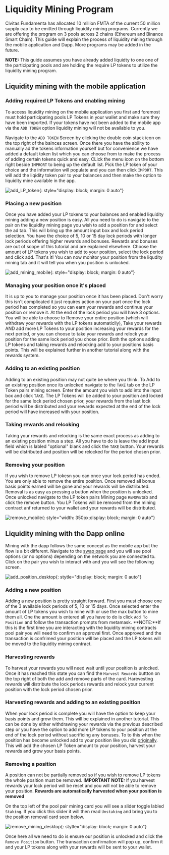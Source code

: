 # Liquidity Mining Program 

Civitas Fundamenta has allocated 10 million FMTA of the current 50 million supply cap to be emitted through liquidity mining programs.  Currently we are offering the program on 3 pools across 2 chains (Ethereum and Binance Smart Chain). This guide will explain the process of liquidity mining through the mobile application and Dapp. More programs may be added in the future.

**NOTE:** This guide assumes you have already added liquidty to one one of the participating pools and are holding the require LP tokens to utilize the liquidity mining program. 

## Liquidity mining with the mobile application

### Adding required LP Tokens and enabling mining
To access liquidity mining on the mobile application you first and foremost must hold participating pools LP Tokens in your wallet and make sure they have been imported.  If your tokens have not been added to the mobile app via the `ADD TOKEN` option liquidity mining will not be available to you.  

Navigate to the `ADD TOKEN` Screen by clicking the double coin stack icon on the top right of the balnces screen. Once there you have the ability to manually ad the tokens information yourself but for convenience we have added a default token list which you can choose from to make the process of adding certain tokens quick and easy.  CLick the menu icon on the bottom right beside `IMPRORT` to being up the default list.  Pick the LP token of your choice and the information will populate and you can then click `IMPORT`.  This will add the liqidity token pair to your balances and then make the option to liquidity mine available in the app.

![add_LP_token](img/add_token.gif){: style="display: block; margin: 0 auto"}

### Placing a new position

Once you have added your LP tokens to your balances and enabled liquidity mining adding a new position is easy.  All you need to do is navigate to the pair on the liquidity mining page you wish to add a position for and select the ad tab. This will bring up the amount input box and lock period selection. You have the choice of 5, 10 or 15 day lock periods with longer lock periods offering higher rewards and bonuses.  Rewards and bonuses are out of scope of this tutorial and are explained elsewhere.  Choose the amount of LP tokens you wish to add to your position, select the lock period and click add.  That's it!  You can now monitor your position from the liqudity mining tab and it will tell you when you position is unlocked. 

![add_mining_mobile](img/add_mining.gif){: style="display: block; margin: 0 auto"}

### Managing your position once it's placed

It is up to you to manage your position once it has been placed.  Don't worry this isn't complicated it just requires action on your part once the lock period has completed so you can earn your rewards and continue your position or remove it.  At the end of the lock period you will have 3 options. You will be able to choose to Remove your entire position (which will withdraw your rewards with the LP tokens automaticlly), Take your rewards AND add more LP Tokens to your position increasing your rewards for the next period, or you can choose to take your rewards and relock your position for the same lock period you chose prior.  Both the options adding LP tokens and taking rewards and relocking add to your positions basis points.  This will be explained further in another tutorial along with the rewards system.

### Adding to an existing position

Adding to an existing position may not quite be where you think. To Add to an existing position once its unlocked navigate to the `TAKE` tab on the LP Token pairs mining screen.   Enter the amount you wish to add into the input box and click `TAKE`.  The LP Tokens will be added to your position and locked for the same lock period chosen prior, your rewards from the last lock period will be distributed and your rewards expected at the end of the lock period will have increased with your position.

### Taking rewards and relcoking

Taking your rewards and relocking is the same exact process as adding to an existing position minus a step.  All you have to do is leave the add input field which is labled "optional" blank and click the `TAKE` button.  Your rewards will be distributed and position will be relocked for the period chosen prior. 

### Removing your position

If you wish to remove LP tokesn you can once your lock period has ended.  You are only able to remove the entire position.  Once removed all bonus basis points earned will be gone and your rewards will be distributed.  Removal is as easy as pressing a button when the position is unlocked.  Once unlocked navigate to the LP token pairs Mining page `REMOVE`tab and click the remove button.  You LP Tokens will be removed from the mining contract anf returned to your wallet and your rewards will be distributed.

![remove_mobile](img/remove_mining.jpg){: style="width: 350px;display: block; margin: 0 auto"}

## Liquidity mining with the Dapp online

Mining with the dapp follows the same concept as the mobile app but the flow is a bit different.  Navigate to the [swap page](https://app.fundamenta.network/#/swap) and you will see pool options (or no options) depending on the network you are connected to.  Click on the pair you wish to interact with and you will see the following screen.

![add_position_desktop](img/add_position_desktop.png){: stytle="display: block; margin: 0 auto"}

### Adding a new position

Adding a new position is pretty straight forward.  First you must choose one of the 3 available lock periods of 5, 10 or 15 days.  Once selected enter the amount of LP tokens you wish to mine with or use the max button to mine them all.  One the amount is entered all you have to do is click `Add To Position` and follow the transaction prompts from metamask.  **NOTE:**If this is the first time you are interacting with the liquidity mining contracts pool pair you will need to confirm an approval first.  Once approved and the transaction is confrimed your position will be placed and the LP tokens will be moved to the liquidity mining contract. 

### Harvesting rewards

To harvest your rewards you will need wait until your position is unlocked.  Once it has reached this state you can find the `Harvest Rewards` buttton on the top right of both the add and remove parts of the card.  Harevesting rewards will distribute the lock periods rewards and relock your current position with the lock period chosen prior.  

### Harvesting rewards and adding to an existing position

When your lock period is complete you will have the option to keep your basis points and grow them.  This will be explained in another tutorial.  This can be done by either withdrawing your rewards via the previous described step or you have the option to add more LP tokens to your position at the end of the lock period without sacrificing any bonuses.  To to this when the position has become unlocked add to your position like you did [originally](#adding-a-new-position).  This will add the chosen LP Token amount to your position, harvest your rewards and grow your basis points. 

### Removing a position

A position can not be partially removed so if you wish to remove LP tokens the whole position must be removed.  **IMPORTANT NOTE:** If you harvest rewards your lock period will be reset and you will not be able to remove your position. **Rewards are automatically harvested when your position is removed**

On the top left of the pool pair mining card you will see a slider toggle labled `Staking`.  If you click this slider it will then read `Unstaking` and bring you to the position removal card seen below.

![remove_mining_desktop](img/remove_mining_desktop.png){: stytle="display: block; margin: 0 auto"}

Once here all we need to do is ensure our position is unlocked and click the `Remove Position` button.  The transaction confirmation will pop up, confirm it and your LP tokens along with your rewards will be sent to your wallet.


